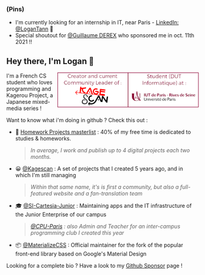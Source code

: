
### (Pins)

* I'm currently looking for an internship in IT, near Paris - [LinkedIn: @LoganTann](https://linkedin.com/in/LoganTann/) 🚀️
* Special shoutout for [@Guillaume DEREX](https://github.com/Guigui220D) who sponsored me in oct. 11th 2021 !!

## Hey there, I'm Logan 👋

<img align="right" width="370" alt="Logan TANN - Creator & Community Leader of Kagescan.fr, Student at the IUT of Paris University" src="gh_md_1.png"/>

I'm a French CS student who loves programming and Kagerou Project, a Japanese mixed-media series !

Want to know what i'm doing in github ? Check this out :

- 📜 [Homework Projects masterlist](homeworks.md) : 40% of my free time is dedicated to studies & homeworks.  
    > *In average, I work and publish up to 4 digital projects each two months.*
- 😀 [@Kagescan](https://github.com/Kagescan) : A set of projects that I created 5 years ago, and in which I'm still managing  
    > *Within that same name, it's is first a community, but also a full-featured website and a fan-translation team*
- 🎓 [@SI-Cartesia-Junior](https://github.com/SI-Cartesia-Junior) : Maintaining apps and the IT infrastructure of the Junior Enterprise of our campus
    > *[@CPU-Paris](https://github.com/CPU-Paris/) : also Admin and Teacher for an inter-campus programming club I created this year*
- 📦 [@MaterializeCSS](https://github.com/materializecss) : Official maintainer for the fork of the popular front-end library based on Google's Material Design
      
Looking for a complete bio ? Have a look to my [Github Sponsor](https://github.com/sponsors/LoganTann) page !
